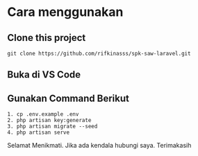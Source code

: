 # Cara menggunakan

## Clone this project
```git
git clone https://github.com/rifkinasss/spk-saw-laravel.git
```

## Buka di VS Code

## Gunakan Command Berikut
```
1. cp .env.example .env
2. php artisan key:generate
3. php artisan migrate --seed
4. php artisan serve
```

Selamat Menikmati. Jika ada kendala hubungi saya. Terimakasih
